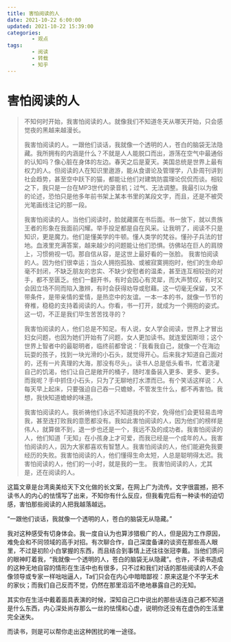 ```yaml
---
title: 害怕阅读的人
date: 2021-10-22 6:00:00
updated: 2021-10-22 15:39:00
categories:
        - 观点
tags:
        - 阅读
        - 转载
        - 知乎
---
```


# 害怕阅读的人

> 不知何时开始，我害怕阅读的人。就像我们不知道冬天从哪天开始，只会感觉夜的黑越来越漫长。
>
> 我害怕阅读的人。一跟他们谈话，我就像一个透明的人，苍白的脑袋无法隐藏。我所拥有的内涵是什么？不就是人人能脱口而出，游荡在空气中最通俗的认知吗？像心脏在身体的左边。春天之后是夏天。美国总统是世界上最有权力的人。但阅读的人在知识里遨游，能从食谱论及管理学，八卦周刊讲到社会趋势，甚至空中跃下的猫，都能让他们对建筑防震理论侃侃而谈。相较之下，我只是一台在MP3世代的录音机；过气、无法调整。我最引以为傲的论述，恐怕只是他多年前书架上某本书里的某段文字，而且，还是不被荧光笔画线注记的那一段。
>
> 我害怕阅读的人。当他们阅读时，脸就藏匿在书后面。书一放下，就以贵族王者的形象在我面前闪耀。举手投足都是自在风采。让我明了，阅读不只是知识，更是魔力。他们是懂美学的牛顿。懂人类学的梵谷。懂孙子兵法的甘地。血液里充满答案，越来越少的问题能让他们恐惧。彷佛站在巨人的肩牓上，习惯俯视一切。那自信从容，是这世上最好看的一张脸。
> 我害怕阅读的人。因为他们很幸运；当众人拥抱孤独、或被寂寞拥抱时，他们的生命却毫不封闭，不缺乏朋友的忠实、不缺少安慰者的温柔，甚至连互相较劲的对手，都不至匮乏。他们一翻开书，有时会因心有灵犀，而大声赞叹，有时又会因立场不同而陷入激辨，有时会获得劝导或慰藉。这一切毫无保留，又不带条件，是带亲情的爱情，是热恋中的友谊。一本一本的书，就像一节节的脊椎，稳稳的支持着阅读的人。你看，书一打开，就成为一个拥抱的姿式。这一切，不正是我们毕生苦苦找寻的？
>
> 我害怕阅读的人，他们总是不知足。有人说，女人学会阅读，世界上才冒出妇女问题，也因为她们开始有了问题，女人更加读书。就连爱因斯坦；这个世界上智者中的最聪明者，临终前都曾说：「我看我自己，就像一个在海边玩耍的孩子，找到一块光滑的小石头，就觉得开心。后来我才知道自己面对的，还有一片真理的大海，那没有尽头」。读书人总是低头看书，忙着浇灌自己的饥渴，他们让自己是敞开的桶子，随时准备装入更多、更多、更多。而我呢？手中抓住小石头，只为了无聊地打水漂而已。有个笑话这样说：人每天早上起床，只要强迫自己吞一只蟾蜍，不管发生什么，都不再害怕。我想，我快知道蟾蜍的味道。
>
> 我害怕阅读的人。我祈祷他们永远不知道我的不安，免得他们会更轻易击垮我，甚至连打败我的意愿都没有。我如此害怕阅读的人，因为他们的榜样是伟人，就算做不到，退一步也还是一个，我远不及的成功者。我害怕阅读的人，他们知道「无知」在小孩身上才可爱，而我已经是一个成年的人。我害怕阅读的人，因为大家都喜欢有智慧人。我害怕阅读的人，他们能避免我要经历的失败。我害怕阅读的人，他们懂得生命太短，人总是聪明得太迟。我害怕阅读的人，他们的一小时，就是我的一生。
> 我害怕阅读的人，尤其是，还在阅读的人。



这篇文章是台湾奥美给天下文化做的长文案，在网上广为流传。文字很震撼，把不读书人的内心的怯懦写了出来，不知你有什么反应，但我看完后有一种读书的迫切感，害怕那些阅读的人把我越落越远。



“一跟他们谈话，我就像一个透明的人，苍白的脑袋无从隐藏。”



我对这种感受有切身体会。我一度自认为也算涉猎极广的人，但是因为工作原因，难免会和不同领域的高手对招。有次聊合作，自己深度备课的谈资在那些高人眼里，不过是初阶小白掌握的东西，而且结合到事情上还往往张冠李戴。当他们质问的眼神盯着我，“我就像一个透明的人，苍白的脑袋无从隐藏”。也许，不读书造成的这种无地自容的情形在生活中也有很多，只不过和我们对话的那些阅读的人不会像领导或专家一样咄咄逼人，Ta们只会在内心中暗暗鄙视：原来这是个不学无术的家伙；而我们自己反而不觉，仍然在那里滔滔不绝地暴露自己的无知。



其实你在生活中戴着面具表演的时候，深知自己口中说出的那些话连自己都不知道是什么东西，内心深处尚存那么一丝的怯懦和心虚，说明你还没有在虚伪的生活里完全迷失。



而读书，则是可以帮你走出这种困扰的唯一途径。